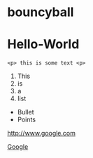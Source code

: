 # bouncyball

Hello-World
===========

```
<p> this is some text <p>
```

1. This
2. is
3. a
4. list

* Bullet
* Points

http://www.google.com

[Google](http://www.google.com)
